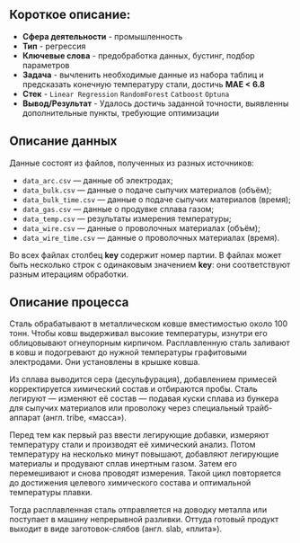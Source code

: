 ## Короткое описание:
* **Сфера деятельности** - промышленность
* **Тип** - регрессия
* **Ключевые слова** - предобработка данных, бустинг, подбор параметров
* **Задача** - вычленить необходимые данные из набора таблиц и предсказать конечную температуру стали, достичь **MAE < 6.8**
* **Стек** - `Linear Regression` `RandomForest` `Catboost` `Optuna`
* **Вывод/Результат** - Удалось достичь заданной точности, выявленны дополнительные пункты, требующие оптимизации

## Описание данных
Данные состоят из файлов, полученных из разных источников:
* `data_arc.csv` — данные об электродах;
* `data_bulk.csv` — данные о подаче сыпучих материалов (объём);
* `data_bulk_time.csv` — данные о подаче сыпучих материалов (время);
* `data_gas.csv` — данные о продувке сплава газом;
* `data_temp.csv` — результаты измерения температуры;
* `data_wire.csv` — данные о проволочных материалах (объём);
* `data_wire_time.csv` — данные о проволочных материалах (время).

Во всех файлах столбец **key** содержит номер партии. В файлах может быть несколько строк с одинаковым значением **key**: они соответствуют разным итерациям обработки.

## Описание процесса

Сталь обрабатывают в металлическом ковше вместимостью около 100 тонн. Чтобы ковш выдерживал высокие температуры, изнутри его облицовывают огнеупорным кирпичом. Расплавленную сталь заливают в ковш и подогревают до нужной температуры графитовыми электродами. Они установлены в крышке ковша.

Из сплава выводится сера (десульфурация), добавлением примесей корректируется химический состав и отбираются пробы. Сталь легируют — изменяют её состав — подавая куски сплава из бункера для сыпучих материалов или проволоку через специальный трайб-аппарат (англ. tribe, «масса»).

Перед тем как первый раз ввести легирующие добавки, измеряют температуру стали и производят её химический анализ. Потом температуру на несколько минут повышают, добавляют легирующие материалы и продувают сплав инертным газом. Затем его перемешивают и снова проводят измерения. Такой цикл повторяется до достижения целевого химического состава и оптимальной температуры плавки.

Тогда расплавленная сталь отправляется на доводку металла или поступает в машину непрерывной разливки. Оттуда готовый продукт выходит в виде заготовок-слябов (англ. slab, «плита»).
